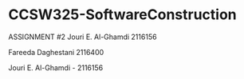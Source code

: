 # CCSW325-SoftwareConstruction
ASSIGNMENT #2
Jouri E. Al-Ghamdi 2116156

Fareeda Daghestani 2116400

Jouri E. Al-Ghamdi - 2116156
